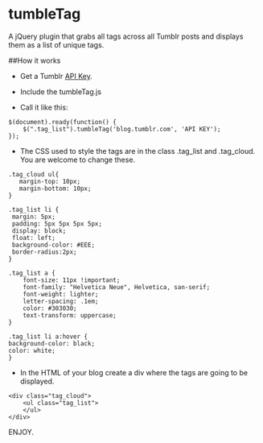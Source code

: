 tumbleTag
=========

A jQuery plugin that grabs all tags across all Tumblr posts and displays them as a list of unique tags. 


##How it works

* Get a Tumblr [API Key](http://www.tumblr.com/oauth/apps). 

* Include the tumbleTag.js

* Call it like this:

```
$(document).ready(function() {
    $(".tag_list").tumbleTag('blog.tumblr.com', 'API KEY');
});

```

* The CSS used to style the tags are in the class .tag_list and .tag_cloud. You are welcome to change these.

```
.tag_cloud ul{
   margin-top: 10px;
   margin-bottom: 10px;
}

.tag_list li {
 margin: 5px;
 padding: 5px 5px 5px 5px;
 display: block;
 float: left;
 background-color: #EEE;
 border-radius:2px;
}

.tag_list a {
    font-size: 11px !important;
    font-family: "Helvetica Neue", Helvetica, san-serif;
    font-weight: lighter;
    letter-spacing: .1em;
    color: #303030;
    text-transform: uppercase;
}

.tag_list li a:hover { 
background-color: black;
color: white; 
}

```

* In the HTML of your blog create a div where the tags are going to be displayed. 

```
<div class="tag_cloud">
    <ul class="tag_list">
    </ul>
</div>
```

ENJOY.